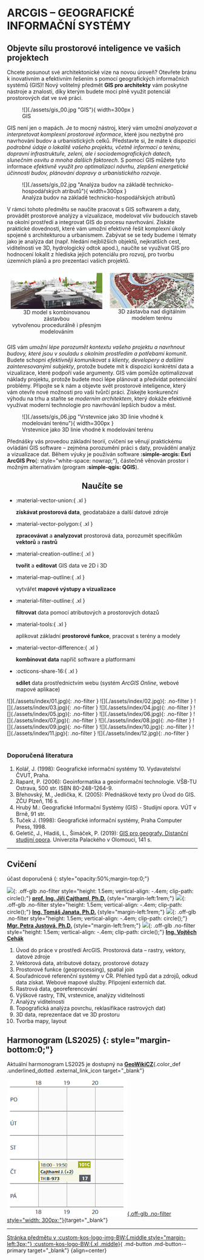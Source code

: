 
# ARCGIS – GEOGRAFICKÉ INFORMAČNÍ SYSTÉMY

## Objevte sílu prostorové inteligence ve vašich projektech

Chcete posunout své architektonické vize na novou úroveň? Otevřete bránu k inovativním a efektivním řešením s pomocí geografických informačních systémů (GIS)! Nový volitelný předmět **GIS pro architekty** vám poskytne nástroje a znalosti, díky kterým budete moci plně využít potenciál prostorových dat ve své práci.

<figure markdown>
  ![](./assets/gis_00.jpg "GIS"){ width=300px }
  <figcaption>GIS</figcaption>
</figure>

GIS není jen o mapách. Je to mocný nástroj, který vám umožní *analyzovat a interpretovat komplexní prostorové informace*, které jsou nezbytné pro navrhování budov a urbanistických celků. Představte si, že máte k dispozici *podrobné údaje o lokalitě vašeho projektu, včetně informací o terénu, dopravní infrastruktuře, zeleni, ale i sociodemografických datech, slunečním osvitu a mnoha dalších faktorech*. S pomocí GIS můžete tyto informace *efektivně využít pro optimalizaci návrhu, zlepšení energetické účinnosti budov, plánování dopravy a urbanistického rozvoje*. 

<figure markdown>
  ![](./assets/gis_02.jpg "Analýza budov na základě technicko-hospodářských atributů"){ width=300px }
  <figcaption>Analýza budov na základě technicko-hospodářských atributů</figcaption>
</figure>

V rámci tohoto předmětu se naučíte pracovat s GIS softwarem a daty, provádět prostorové analýzy a vizualizace, modelovat vliv budoucích staveb na okolní prostředí a integrovat GIS do procesu navrhování. Získáte praktické dovednosti, které vám umožní efektivně řešit komplexní úkoly spojené s architekturou a urbanismem. Zabývat se se tedy budeme i tématy jako je analýza dat (např. hledání nejbližších objektů, nejkratších cest, viditelnosti ve 3D, hydrologický odtok apod.), naučíte se využívat GIS pro hodnocení lokalit z hlediska jejich potenciálu pro rozvoj, pro tvorbu územních plánů a pro prezentaci vašich projektů.


<div style="display: flex; justify-content: center; max-width: 900px; margin: 0 auto;">
  <figure style="margin: 10px; display: flex; flex-direction: column; align-items: center;">
    <img src="./assets/gis_03.jpg" alt="..." style="width: 300px;">
    <figcaption style="text-align: center;">3D model s kombinovanou zástavbou <br> vytvořenou procedurálně i přesným modelováním</figcaption>
  </figure>
  <figure style="margin: 10px; display: flex; flex-direction: column; align-items: center;">
    <img src="./assets/gis_05.jpg" alt="..." style="width: 300px;">
    <figcaption style="text-align: center;">3D zástavba nad digitálním modelem terénu</figcaption>
  </figure>
</div>


GIS vám *umožní lépe porozumět kontextu vašeho projektu a navrhnout budovy, které jsou v souladu s okolním prostředím a potřebami komunit*. Budete schopni *efektivněji komunikovat s klienty, developery a dalšími zainteresovanými subjekty*, protože budete mít k dispozici konkrétní data a vizualizace, které podpoří vaše argumenty. GIS vám pomůže optimalizovat náklady projektu, protože budete moci lépe plánovat a předvídat potenciální problémy.
Připojte se k nám a objevte svět prostorové inteligence, který vám otevře nové možnosti pro vaši tvůrčí práci. Získejte konkurenční výhodu na trhu a staňte se *moderním architektem*, který dokáže efektivně využívat moderní technologie pro navrhování lepších budov a měst.

<figure markdown>
  ![](./assets/gis_06.jpg "Vrstevnice jako 3D linie vhodné k modelování terénu"){ width=300px }
  <figcaption>Vrstevnice jako 3D linie vhodné k modelování terénu</figcaption>
</figure>

Přednášky vás provedou základní teorií, cvičení se věnují praktickému ovládání GIS software – zejména porozumění práci s daty, provádění analýz a vizualizace dat. Během výuky je používán software __:simple-arcgis: Esri ArcGIS Pro__{: style="white-space: nowrap;"}, částečně  věnován prostor i možným alternativám (program __:simple-qgis: QGIS__).

<h2 style="text-align:center;">Naučíte se</h2>
<!-- styl je zde pridany HTML tagem (ne pomoci '##'), aby se text neobjevil v tabulce obsahu vlevo na strance -->

<div class="grid cards grid_icon_info smaller_padding" markdown> <!-- specificky format gridu (trida "grid_icon_info") na miru uvodni strance predmetu -->


-   :material-vector-union:{ .xl }

    **získávat prostorová data**, geodatabáze a další datové zdroje
    
-   :material-vector-polygon:{ .xl }

    __zpracovávat__ a __analyzovat__ prostorová data, porozumět specifikům __vektorů__ a __rastrů__ 

-   :material-creation-outline:{ .xl }

    __tvořit__ a __editovat__ GIS data ve 2D i 3D
    
-   :material-map-outline:{ .xl }

    vytvářet **mapové výstupy a vizualizace**

-   :material-filter-outline:{ .xl }

    __filtrovat__ data pomocí atributových a prostorových dotazů

-   :material-tools:{ .xl }

    aplikovat základní __prostorové funkce__, pracovat s terény a modely

-   :material-vector-difference:{ .xl }

    **kombinovat data** napříč software a platformami

-   :octicons-share-16:{ .xl }

    __sdílet__ data prostřednictvím webu (systém _ArcGIS Online_, webové mapové aplikace)


</div>

<div class="gallery_container" markdown>
![](./assets/index/01.jpg){: .no-filter }
![](./assets/index/02.jpg){: .no-filter }
![](./assets/index/03.jpg){: .no-filter }
![](./assets/index/04.jpg){: .no-filter }
![](./assets/index/05.jpg){: .no-filter }
![](./assets/index/06.jpg){: .no-filter }
![](./assets/index/07.jpg){: .no-filter }
![](./assets/index/08.jpg){: .no-filter }
![](./assets/index/09.jpg){: .no-filter }
![](./assets/index/10.jpg){: .no-filter }
![](./assets/index/11.jpg){: .no-filter }
![](./assets/index/12.jpg){: .no-filter }
</div>
<br>

### **Doporučená literatura**

1. Kolář, J. (1998): Geografické informační systémy 10. Vydavatelství ČVUT, Praha.
2. Rapant, P. (2006): Geoinformatika a geoinformační technologie. VŠB-TU Ostrava, 500 str. ISBN 80-248-1264-9.
3. Břehovský, M., Jedlička, K. (2005): Přednáškové texty pro Úvod do GIS. ZČU Plzeň, 116 s.
4. Hrubý M.: Geografické Informační Systémy (GIS) - Studijní opora. VÚT v Brně, 91 str.
5. Tuček J. (1998): Geografické informační systémy, Praha Computer Press, 1998.
6. Geletič, J., Hladiš, L., Šimáček, P. (2019): [GIS pro geografy. Distanční studijní opora](https://geography.upol.cz/soubory/studium/opory/D_GIS.pdf). Univerzita Palackého v Olomouci, 141 s.

<hr class="level-1">

## **Cvičení** 

účast doporučená
{: style="opacity:50%;margin-top:0;"}

![](https://geomatics.fsv.cvut.cz/wp-content/uploads/2022/01/03-edit_export@0.5x-1.jpg){: .off-glb .no-filter style="height: 1.5em; vertical-align: -.4em; clip-path: circle();"} 
[__prof. Ing. Jiří Cajthaml, Ph.D.__](https://geomatics.fsv.cvut.cz/en/employees/jiri-cajthaml/)__&nbsp;__{style="margin-left:1rem;"}
![](https://geomatics.fsv.cvut.cz/wp-content/uploads/2022/01/iconmonstr-user-male-thin.png){: .off-glb .no-filter style="height: 1.5em; vertical-align: -.4em; clip-path: circle();"} 
[__Ing. Tomáš Janata, Ph.D.__](https://geomatics.fsv.cvut.cz/en/employees/tomas-janata/)__&nbsp;__{style="margin-left:1rem;"}
![](https://geomatics.fsv.cvut.cz/wp-content/uploads/2022/01/03-edit_export@0.5x-16.jpg){: .off-glb .no-filter style="height: 1.5em; vertical-align: -.4em; clip-path: circle();"} 
[__Mgr. Petra Justová, Ph.D.__](https://geomatics.fsv.cvut.cz/en/employees/petra-justova/)__&nbsp;__{style="margin-left:1rem;"}
![](https://geomatics.fsv.cvut.cz/wp-content/uploads/2022/01/03-edit_export@0.3x.jpg){: .off-glb .no-filter style="height: 1.5em; vertical-align: -.4em; clip-path: circle();"} 
[__Ing. Vojtěch Cehák__](https://geomatics.fsv.cvut.cz/employees/vojtech-cehak/)

1. Úvod do práce v prostředí ArcGIS. Prostorová data – rastry, vektory, datové zdroje
2. Vektorová data, atributové dotazy, prostorové dotazy
3. Prostorové funkce (geoprocessing), spatial join
4. Souřadnicové referenční systémy v ČR. Přehled typů dat a zdrojů, odkud data získat. Webové mapové služby. Připojení externích dat.
5. Rastrová data, georeferencování
6. Výškové rastry, TIN, vrstevnice, analýzy viditelnosti
7. Analýzy viditelnosti
8. Topografická analýza povrchu, reklasifikace rastrových dat)
9. 3D data, reprezentace dat ve 3D prostoru
10. Tvorba mapy, layout


## Harmonogram (LS2025) {: style="margin-bottom:0;"}

Aktuální harmonogram LS2025 je dostupný na [__GeoWikiCZ__](https://geo.fsv.cvut.cz/gwiki/155YGIS_ArcGIS){.color_def .underlined_dotted .external_link_icon target="_blank"}

[![](./assets/index/schedule_LS2025.png){.off-glb .no-filter style="width: 300px;"}](https://kos.cvut.cz/schedule/course/155YGIS/semester/B242){target="_blank"}

---

[Stránka předmětu v :custom-kos-logo-img-BW:{.middle style="margin-left:3px;"} :custom-kos-logo-BW:{.xl .middle}](https://kos.cvut.cz/course-syllabus/155YGIS/B242){ .md-button .md-button--primary target="_blank"}
{align=center}